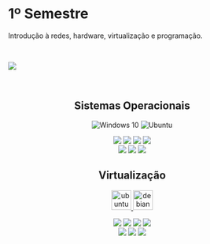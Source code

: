 # 1º Semestre
Introdução à redes, hardware, virtualização e programação.

<br>

[![](https://www.vectorlogo.zone/logos/ubuntu/ubuntu-icon.svg?link=https://google.com)](https://google.com)

<br>

<center>

## Sistemas Operacionais

![Windows 10](https://img.shields.io/badge/Windows-0078D6?style=for-the-badge&logo=windows&logoColor=white)
![Ubuntu](https://img.shields.io/badge/Ubuntu-E95420?style=for-the-badge&logo=ubuntu&logoColor=white)

![](https://img.shields.io/badge/Instala%C3%A7%C3%A3o-E06661?logoColor=white&style=for-the-badge)
![](https://img.shields.io/badge/Configuração-E06661?logoColor=white&style=for-the-badge)
![](https://img.shields.io/badge/RAID-E06661?logoColor=white&style=for-the-badge)
![](https://img.shields.io/badge/Conectividade-E06661?logoColor=white&style=for-the-badge)
<br>
![](https://img.shields.io/badge/Domínios-CA0100?logoColor=white&style=for-the-badge)
![](https://img.shields.io/badge/Compartilhamento-CA0100?logoColor=white&style=for-the-badge)
![](https://img.shields.io/badge/Backup-CA0100?logoColor=white&style=for-the-badge)

</center>

<center>

## Virtualização

<a href="https://aws.amazon.com" target="_blank" style>
  <img src="https://www.vectorlogo.zone/logos/ubuntu/ubuntu-icon.svg" alt="ubuntu" width="40"/>
</a>

<a href="https://aws.amazon.com" target="_blank" rel="noreferrer">
  <img src="https://www.vectorlogo.zone/logos/debian/debian-icon.svg" alt="debian" width="40"/>
</a>

![](https://img.shields.io/badge/Instala%C3%A7%C3%A3o-E06661?logoColor=white&style=for-the-badge)
![](https://img.shields.io/badge/Configuração-E06661?logoColor=white&style=for-the-badge)
![](https://img.shields.io/badge/RAID-E06661?logoColor=white&style=for-the-badge)
![](https://img.shields.io/badge/Conectividade-E06661?logoColor=white&style=for-the-badge)
<br>
![](https://img.shields.io/badge/Domínios-CA0100?logoColor=white&style=for-the-badge)
![](https://img.shields.io/badge/Compartilhamento-CA0100?logoColor=white&style=for-the-badge)
![](https://img.shields.io/badge/Backup-CA0100?logoColor=white&style=for-the-badge)

</center>

